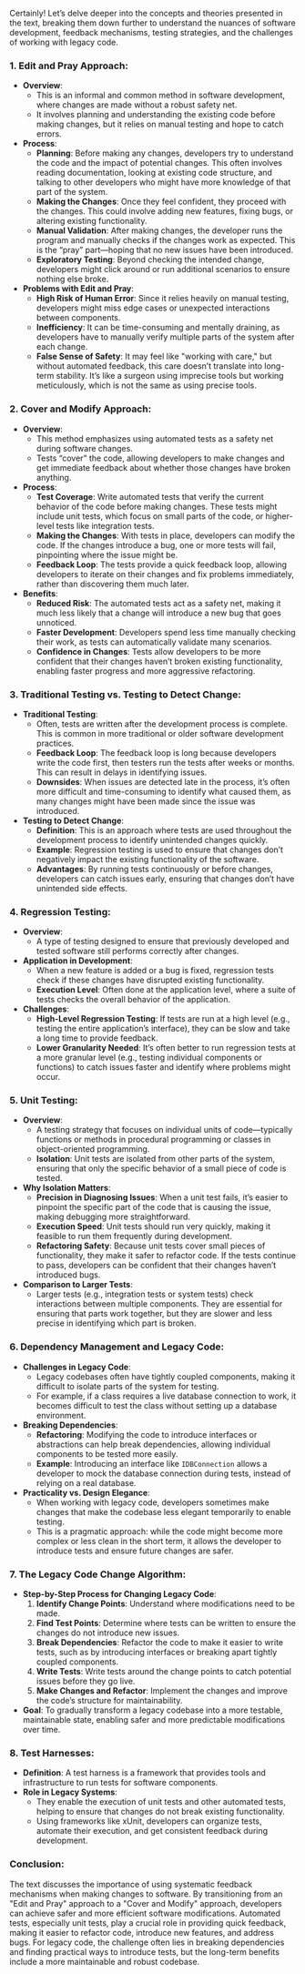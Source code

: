 Certainly! Let’s delve deeper into the concepts and theories presented in the text, breaking them down further to understand the nuances of software development, feedback mechanisms, testing strategies, and the challenges of working with legacy code.

### 1. **Edit and Pray Approach**:
   - **Overview**: 
     - This is an informal and common method in software development, where changes are made without a robust safety net.
     - It involves planning and understanding the existing code before making changes, but it relies on manual testing and hope to catch errors.
   - **Process**:
     - **Planning**: Before making any changes, developers try to understand the code and the impact of potential changes. This often involves reading documentation, looking at existing code structure, and talking to other developers who might have more knowledge of that part of the system.
     - **Making the Changes**: Once they feel confident, they proceed with the changes. This could involve adding new features, fixing bugs, or altering existing functionality.
     - **Manual Validation**: After making changes, the developer runs the program and manually checks if the changes work as expected. This is the “pray” part—hoping that no new issues have been introduced.
     - **Exploratory Testing**: Beyond checking the intended change, developers might click around or run additional scenarios to ensure nothing else broke.
   - **Problems with Edit and Pray**:
     - **High Risk of Human Error**: Since it relies heavily on manual testing, developers might miss edge cases or unexpected interactions between components.
     - **Inefficiency**: It can be time-consuming and mentally draining, as developers have to manually verify multiple parts of the system after each change.
     - **False Sense of Safety**: It may feel like "working with care," but without automated feedback, this care doesn’t translate into long-term stability. It’s like a surgeon using imprecise tools but working meticulously, which is not the same as using precise tools.

### 2. **Cover and Modify Approach**:
   - **Overview**:
     - This method emphasizes using automated tests as a safety net during software changes.
     - Tests “cover” the code, allowing developers to make changes and get immediate feedback about whether those changes have broken anything.
   - **Process**:
     - **Test Coverage**: Write automated tests that verify the current behavior of the code before making changes. These tests might include unit tests, which focus on small parts of the code, or higher-level tests like integration tests.
     - **Making the Changes**: With tests in place, developers can modify the code. If the changes introduce a bug, one or more tests will fail, pinpointing where the issue might be.
     - **Feedback Loop**: The tests provide a quick feedback loop, allowing developers to iterate on their changes and fix problems immediately, rather than discovering them much later.
   - **Benefits**:
     - **Reduced Risk**: The automated tests act as a safety net, making it much less likely that a change will introduce a new bug that goes unnoticed.
     - **Faster Development**: Developers spend less time manually checking their work, as tests can automatically validate many scenarios.
     - **Confidence in Changes**: Tests allow developers to be more confident that their changes haven’t broken existing functionality, enabling faster progress and more aggressive refactoring.

### 3. **Traditional Testing vs. Testing to Detect Change**:
   - **Traditional Testing**:
     - Often, tests are written after the development process is complete. This is common in more traditional or older software development practices.
     - **Feedback Loop**: The feedback loop is long because developers write the code first, then testers run the tests after weeks or months. This can result in delays in identifying issues.
     - **Downsides**: When issues are detected late in the process, it’s often more difficult and time-consuming to identify what caused them, as many changes might have been made since the issue was introduced.
   - **Testing to Detect Change**:
     - **Definition**: This is an approach where tests are used throughout the development process to identify unintended changes quickly.
     - **Example**: Regression testing is used to ensure that changes don’t negatively impact the existing functionality of the software.
     - **Advantages**: By running tests continuously or before changes, developers can catch issues early, ensuring that changes don’t have unintended side effects.

### 4. **Regression Testing**:
   - **Overview**:
     - A type of testing designed to ensure that previously developed and tested software still performs correctly after changes.
   - **Application in Development**:
     - When a new feature is added or a bug is fixed, regression tests check if these changes have disrupted existing functionality.
     - **Execution Level**: Often done at the application level, where a suite of tests checks the overall behavior of the application.
   - **Challenges**:
     - **High-Level Regression Testing**: If tests are run at a high level (e.g., testing the entire application’s interface), they can be slow and take a long time to provide feedback.
     - **Lower Granularity Needed**: It’s often better to run regression tests at a more granular level (e.g., testing individual components or functions) to catch issues faster and identify where problems might occur.

### 5. **Unit Testing**:
   - **Overview**:
     - A testing strategy that focuses on individual units of code—typically functions or methods in procedural programming or classes in object-oriented programming.
     - **Isolation**: Unit tests are isolated from other parts of the system, ensuring that only the specific behavior of a small piece of code is tested.
   - **Why Isolation Matters**:
     - **Precision in Diagnosing Issues**: When a unit test fails, it’s easier to pinpoint the specific part of the code that is causing the issue, making debugging more straightforward.
     - **Execution Speed**: Unit tests should run very quickly, making it feasible to run them frequently during development.
     - **Refactoring Safety**: Because unit tests cover small pieces of functionality, they make it safer to refactor code. If the tests continue to pass, developers can be confident that their changes haven’t introduced bugs.
   - **Comparison to Larger Tests**:
     - Larger tests (e.g., integration tests or system tests) check interactions between multiple components. They are essential for ensuring that parts work together, but they are slower and less precise in identifying which part is broken.

### 6. **Dependency Management and Legacy Code**:
   - **Challenges in Legacy Code**:
     - Legacy codebases often have tightly coupled components, making it difficult to isolate parts of the system for testing.
     - For example, if a class requires a live database connection to work, it becomes difficult to test the class without setting up a database environment.
   - **Breaking Dependencies**:
     - **Refactoring**: Modifying the code to introduce interfaces or abstractions can help break dependencies, allowing individual components to be tested more easily.
     - **Example**: Introducing an interface like `IDBConnection` allows a developer to mock the database connection during tests, instead of relying on a real database.
   - **Practicality vs. Design Elegance**: 
     - When working with legacy code, developers sometimes make changes that make the codebase less elegant temporarily to enable testing.
     - This is a pragmatic approach: while the code might become more complex or less clean in the short term, it allows the developer to introduce tests and ensure future changes are safer.

### 7. **The Legacy Code Change Algorithm**:
   - **Step-by-Step Process for Changing Legacy Code**:
     1. **Identify Change Points**: Understand where modifications need to be made.
     2. **Find Test Points**: Determine where tests can be written to ensure the changes do not introduce new issues.
     3. **Break Dependencies**: Refactor the code to make it easier to write tests, such as by introducing interfaces or breaking apart tightly coupled components.
     4. **Write Tests**: Write tests around the change points to catch potential issues before they go live.
     5. **Make Changes and Refactor**: Implement the changes and improve the code’s structure for maintainability.
   - **Goal**: To gradually transform a legacy codebase into a more testable, maintainable state, enabling safer and more predictable modifications over time.

### 8. **Test Harnesses**:
   - **Definition**: A test harness is a framework that provides tools and infrastructure to run tests for software components.
   - **Role in Legacy Systems**: 
     - They enable the execution of unit tests and other automated tests, helping to ensure that changes do not break existing functionality.
     - Using frameworks like xUnit, developers can organize tests, automate their execution, and get consistent feedback during development.

### Conclusion:
The text discusses the importance of using systematic feedback mechanisms when making changes to software. By transitioning from an "Edit and Pray" approach to a "Cover and Modify" approach, developers can achieve safer and more efficient software modifications. Automated tests, especially unit tests, play a crucial role in providing quick feedback, making it easier to refactor code, introduce new features, and address bugs. For legacy code, the challenge often lies in breaking dependencies and finding practical ways to introduce tests, but the long-term benefits include a more maintainable and robust codebase.
